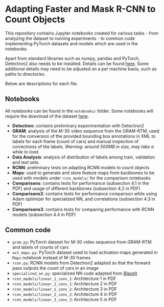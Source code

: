 # Adapting Faster and Mask R-CNN to Count Objects

This repository contains Jupyter notebooks created for various tasks - from analyzing the dataset to running experiments - to common code implementing PyTorch datasets and models which are used in the notebooks.

Apart from standard libraries such as numpy, pandas and PyTorch, Detectron2 also needs to be installed. Details can be found [here](https://github.com/facebookresearch/detectron2/blob/master/INSTALL.md). Some additional details may need to be adjusted on a per machine basis, such as paths to directories.

Below are descriptions for each file.

## Notebooks

All notebooks can be found in the ```notebooks/``` folder. Some notebooks will require the download of the dataset [here](https://drive.google.com/file/d/1u-9SPy_biQIVaETdmGaLIopIG7T3dsrW/view?usp=sharing).

- **Detectron:** contains preliminary experimentation with Detectron2
- **GRAM**: analysis of the M-30 video sequence from the GRAM-RTM, used for the conversion of the provided bounding box annotations in XML to labels for each frame (count of cars) and manual inspection of correctness of the labels. *Warning: around 500MB in size, may take a while to load.*
- **Data Analysis**: analysis of distribution of labels among train, validation and test sets.
- **RCNN**: preliminary tests on adapting RCNN models to count objects
- **Maps**: used to generate and store feature maps from backbones to be used with models under ```rcnn_models/``` for the comparison notebooks
- **Comparisons**: contains tests for performance (subsection 4.1 in the PDF) and usage of different backbones (subsection 4.2 in PDF)
- **Comparisons2**: contains tests for performance comparison while using Adam optimizer for specialized NN, and correlations (subsection 4.3 in PDF)
- **Comparisons3**: contains tests for comparing performance with  RCNN models (subsection 4.4 in PDF)

## Common code

- ```gram.py```: PyTorch dataset for M-30 video sequence from GRAM-RTM and labels of counts of cars
- ```act_maps.py```: PyTorch dataset used to load activation maps generated in ```Maps``` notebook instead of M-30 frames
- ```rcnn.py```: RCNN models from Detectron2 adapted so that the forward pass outputs the count of cars in an image
- ```specialized_nn.py```: specialized NN code adapted from [BlazeIt](https://github.com/stanford-futuredata/blazeit)
- ```rcnn_models/linear_1_conv_1```: Architecture 1 in PDF
- ```rcnn_models/linear_2_conv_1```: Architecture 2 in PDF
- ```rcnn_models/linear_1_conv_2```: Architecture 3 in PDF
- ```rcnn_models/linear_2_conv_2```: Architecture 4 in PDF
- ```rcnn_models/linear_3_conv_3```: Architecture 5 in PDF